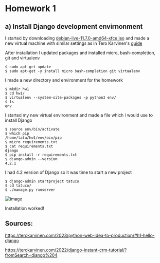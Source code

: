 # Homework 1

## a) Install Django development envirnonment

I started by downloading [debian-live-11.7.0-amd64-xfce.iso](https://cdimage.debian.org/debian-cd/current-live/amd64/iso-hybrid/debian-live-11.7.0-amd64-xfce.iso)
and made a new virtual machine with similar settings as in Tero Karvinen's [guide](https://terokarvinen.com/2021/install-debian-on-virtualbox/?fromSearch=install%20debian)

After installation I updated packages and installed micro, bash-completion, git and virtualenv

	$ sudo apt-get update
	$ sudo apt-get -y install micro bash-completion git virtualenv
	
I made a new directory and environment for the homework

	$ mkdir hw1
	$ cd hw1/
	$ virtualenv --system-site-packages -p python3 env/
	$ ls
	env

I started my new virtual environment and made a file which I would use to install Django

	$ source env/bin/activate
	$ which pip
	/home/tatu/hw1/env/bin/pip
	$ micro requirements.txt
	$ cat requirements.txt 
	django
	$ pip install -r requirements.txt 
	$ django-admin --version
	4.2.1
	
I had 4.2 version of Django so it was time to start a new project

	$ django-admin startproject tatuco
	$ cd tatuco/
	$ ./manage.py runserver

![image](https://github.com/aavetatu/DjangoWebDevCourse/assets/52470440/63d56557-94fd-4a69-8318-3c0723c0b57f)

Installation worked!

## Sources:

https://terokarvinen.com/2023/python-web-idea-to-production/#h1-hello-django

https://terokarvinen.com/2022/django-instant-crm-tutorial/?fromSearch=django%204
